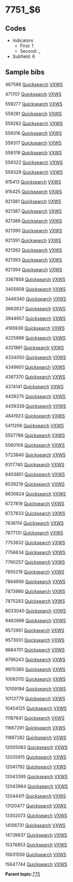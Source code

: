 # 7751\_$6

## Codes

-   Indicators
    -   First: 1
    -   Second: \_
-   Subfield: 6

## Sample bibs

467586 [Quicksearch](https://search.library.yale.edu/catalog/467586) [VXWS](http://prodorbis.library.yale.edu:7014/vxws/GetHoldingsService?bibId=467586)

471707 [Quicksearch](https://search.library.yale.edu/catalog/471707) [VXWS](http://prodorbis.library.yale.edu:7014/vxws/GetHoldingsService?bibId=471707)

559277 [Quicksearch](https://search.library.yale.edu/catalog/559277) [VXWS](http://prodorbis.library.yale.edu:7014/vxws/GetHoldingsService?bibId=559277)

559281 [Quicksearch](https://search.library.yale.edu/catalog/559281) [VXWS](http://prodorbis.library.yale.edu:7014/vxws/GetHoldingsService?bibId=559281)

559282 [Quicksearch](https://search.library.yale.edu/catalog/559282) [VXWS](http://prodorbis.library.yale.edu:7014/vxws/GetHoldingsService?bibId=559282)

559316 [Quicksearch](https://search.library.yale.edu/catalog/559316) [VXWS](http://prodorbis.library.yale.edu:7014/vxws/GetHoldingsService?bibId=559316)

559317 [Quicksearch](https://search.library.yale.edu/catalog/559317) [VXWS](http://prodorbis.library.yale.edu:7014/vxws/GetHoldingsService?bibId=559317)

559318 [Quicksearch](https://search.library.yale.edu/catalog/559318) [VXWS](http://prodorbis.library.yale.edu:7014/vxws/GetHoldingsService?bibId=559318)

559322 [Quicksearch](https://search.library.yale.edu/catalog/559322) [VXWS](http://prodorbis.library.yale.edu:7014/vxws/GetHoldingsService?bibId=559322)

559329 [Quicksearch](https://search.library.yale.edu/catalog/559329) [VXWS](http://prodorbis.library.yale.edu:7014/vxws/GetHoldingsService?bibId=559329)

915413 [Quicksearch](https://search.library.yale.edu/catalog/915413) [VXWS](http://prodorbis.library.yale.edu:7014/vxws/GetHoldingsService?bibId=915413)

915425 [Quicksearch](https://search.library.yale.edu/catalog/915425) [VXWS](http://prodorbis.library.yale.edu:7014/vxws/GetHoldingsService?bibId=915425)

921381 [Quicksearch](https://search.library.yale.edu/catalog/921381) [VXWS](http://prodorbis.library.yale.edu:7014/vxws/GetHoldingsService?bibId=921381)

921387 [Quicksearch](https://search.library.yale.edu/catalog/921387) [VXWS](http://prodorbis.library.yale.edu:7014/vxws/GetHoldingsService?bibId=921387)

921389 [Quicksearch](https://search.library.yale.edu/catalog/921389) [VXWS](http://prodorbis.library.yale.edu:7014/vxws/GetHoldingsService?bibId=921389)

921390 [Quicksearch](https://search.library.yale.edu/catalog/921390) [VXWS](http://prodorbis.library.yale.edu:7014/vxws/GetHoldingsService?bibId=921390)

921391 [Quicksearch](https://search.library.yale.edu/catalog/921391) [VXWS](http://prodorbis.library.yale.edu:7014/vxws/GetHoldingsService?bibId=921391)

921392 [Quicksearch](https://search.library.yale.edu/catalog/921392) [VXWS](http://prodorbis.library.yale.edu:7014/vxws/GetHoldingsService?bibId=921392)

921393 [Quicksearch](https://search.library.yale.edu/catalog/921393) [VXWS](http://prodorbis.library.yale.edu:7014/vxws/GetHoldingsService?bibId=921393)

921394 [Quicksearch](https://search.library.yale.edu/catalog/921394) [VXWS](http://prodorbis.library.yale.edu:7014/vxws/GetHoldingsService?bibId=921394)

3367858 [Quicksearch](https://search.library.yale.edu/catalog/3367858) [VXWS](http://prodorbis.library.yale.edu:7014/vxws/GetHoldingsService?bibId=3367858)

3405808 [Quicksearch](https://search.library.yale.edu/catalog/3405808) [VXWS](http://prodorbis.library.yale.edu:7014/vxws/GetHoldingsService?bibId=3405808)

3446340 [Quicksearch](https://search.library.yale.edu/catalog/3446340) [VXWS](http://prodorbis.library.yale.edu:7014/vxws/GetHoldingsService?bibId=3446340)

3663837 [Quicksearch](https://search.library.yale.edu/catalog/3663837) [VXWS](http://prodorbis.library.yale.edu:7014/vxws/GetHoldingsService?bibId=3663837)

3944657 [Quicksearch](https://search.library.yale.edu/catalog/3944657) [VXWS](http://prodorbis.library.yale.edu:7014/vxws/GetHoldingsService?bibId=3944657)

4165939 [Quicksearch](https://search.library.yale.edu/catalog/4165939) [VXWS](http://prodorbis.library.yale.edu:7014/vxws/GetHoldingsService?bibId=4165939)

4225886 [Quicksearch](https://search.library.yale.edu/catalog/4225886) [VXWS](http://prodorbis.library.yale.edu:7014/vxws/GetHoldingsService?bibId=4225886)

4321861 [Quicksearch](https://search.library.yale.edu/catalog/4321861) [VXWS](http://prodorbis.library.yale.edu:7014/vxws/GetHoldingsService?bibId=4321861)

4334050 [Quicksearch](https://search.library.yale.edu/catalog/4334050) [VXWS](http://prodorbis.library.yale.edu:7014/vxws/GetHoldingsService?bibId=4334050)

4349601 [Quicksearch](https://search.library.yale.edu/catalog/4349601) [VXWS](http://prodorbis.library.yale.edu:7014/vxws/GetHoldingsService?bibId=4349601)

4367370 [Quicksearch](https://search.library.yale.edu/catalog/4367370) [VXWS](http://prodorbis.library.yale.edu:7014/vxws/GetHoldingsService?bibId=4367370)

4374141 [Quicksearch](https://search.library.yale.edu/catalog/4374141) [VXWS](http://prodorbis.library.yale.edu:7014/vxws/GetHoldingsService?bibId=4374141)

4439275 [Quicksearch](https://search.library.yale.edu/catalog/4439275) [VXWS](http://prodorbis.library.yale.edu:7014/vxws/GetHoldingsService?bibId=4439275)

4439339 [Quicksearch](https://search.library.yale.edu/catalog/4439339) [VXWS](http://prodorbis.library.yale.edu:7014/vxws/GetHoldingsService?bibId=4439339)

4841923 [Quicksearch](https://search.library.yale.edu/catalog/4841923) [VXWS](http://prodorbis.library.yale.edu:7014/vxws/GetHoldingsService?bibId=4841923)

5411206 [Quicksearch](https://search.library.yale.edu/catalog/5411206) [VXWS](http://prodorbis.library.yale.edu:7014/vxws/GetHoldingsService?bibId=5411206)

5557786 [Quicksearch](https://search.library.yale.edu/catalog/5557786) [VXWS](http://prodorbis.library.yale.edu:7014/vxws/GetHoldingsService?bibId=5557786)

5560109 [Quicksearch](https://search.library.yale.edu/catalog/5560109) [VXWS](http://prodorbis.library.yale.edu:7014/vxws/GetHoldingsService?bibId=5560109)

5723840 [Quicksearch](https://search.library.yale.edu/catalog/5723840) [VXWS](http://prodorbis.library.yale.edu:7014/vxws/GetHoldingsService?bibId=5723840)

6317740 [Quicksearch](https://search.library.yale.edu/catalog/6317740) [VXWS](http://prodorbis.library.yale.edu:7014/vxws/GetHoldingsService?bibId=6317740)

6403851 [Quicksearch](https://search.library.yale.edu/catalog/6403851) [VXWS](http://prodorbis.library.yale.edu:7014/vxws/GetHoldingsService?bibId=6403851)

6539219 [Quicksearch](https://search.library.yale.edu/catalog/6539219) [VXWS](http://prodorbis.library.yale.edu:7014/vxws/GetHoldingsService?bibId=6539219)

6630824 [Quicksearch](https://search.library.yale.edu/catalog/6630824) [VXWS](http://prodorbis.library.yale.edu:7014/vxws/GetHoldingsService?bibId=6630824)

6727819 [Quicksearch](https://search.library.yale.edu/catalog/6727819) [VXWS](http://prodorbis.library.yale.edu:7014/vxws/GetHoldingsService?bibId=6727819)

6727833 [Quicksearch](https://search.library.yale.edu/catalog/6727833) [VXWS](http://prodorbis.library.yale.edu:7014/vxws/GetHoldingsService?bibId=6727833)

7636114 [Quicksearch](https://search.library.yale.edu/catalog/7636114) [VXWS](http://prodorbis.library.yale.edu:7014/vxws/GetHoldingsService?bibId=7636114)

7677131 [Quicksearch](https://search.library.yale.edu/catalog/7677131) [VXWS](http://prodorbis.library.yale.edu:7014/vxws/GetHoldingsService?bibId=7677131)

7753632 [Quicksearch](https://search.library.yale.edu/catalog/7753632) [VXWS](http://prodorbis.library.yale.edu:7014/vxws/GetHoldingsService?bibId=7753632)

7756634 [Quicksearch](https://search.library.yale.edu/catalog/7756634) [VXWS](http://prodorbis.library.yale.edu:7014/vxws/GetHoldingsService?bibId=7756634)

7760257 [Quicksearch](https://search.library.yale.edu/catalog/7760257) [VXWS](http://prodorbis.library.yale.edu:7014/vxws/GetHoldingsService?bibId=7760257)

7855219 [Quicksearch](https://search.library.yale.edu/catalog/7855219) [VXWS](http://prodorbis.library.yale.edu:7014/vxws/GetHoldingsService?bibId=7855219)

7864956 [Quicksearch](https://search.library.yale.edu/catalog/7864956) [VXWS](http://prodorbis.library.yale.edu:7014/vxws/GetHoldingsService?bibId=7864956)

7873980 [Quicksearch](https://search.library.yale.edu/catalog/7873980) [VXWS](http://prodorbis.library.yale.edu:7014/vxws/GetHoldingsService?bibId=7873980)

7875283 [Quicksearch](https://search.library.yale.edu/catalog/7875283) [VXWS](http://prodorbis.library.yale.edu:7014/vxws/GetHoldingsService?bibId=7875283)

8033040 [Quicksearch](https://search.library.yale.edu/catalog/8033040) [VXWS](http://prodorbis.library.yale.edu:7014/vxws/GetHoldingsService?bibId=8033040)

9462666 [Quicksearch](https://search.library.yale.edu/catalog/9462666) [VXWS](http://prodorbis.library.yale.edu:7014/vxws/GetHoldingsService?bibId=9462666)

9572951 [Quicksearch](https://search.library.yale.edu/catalog/9572951) [VXWS](http://prodorbis.library.yale.edu:7014/vxws/GetHoldingsService?bibId=9572951)

9573001 [Quicksearch](https://search.library.yale.edu/catalog/9573001) [VXWS](http://prodorbis.library.yale.edu:7014/vxws/GetHoldingsService?bibId=9573001)

9684701 [Quicksearch](https://search.library.yale.edu/catalog/9684701) [VXWS](http://prodorbis.library.yale.edu:7014/vxws/GetHoldingsService?bibId=9684701)

9796243 [Quicksearch](https://search.library.yale.edu/catalog/9796243) [VXWS](http://prodorbis.library.yale.edu:7014/vxws/GetHoldingsService?bibId=9796243)

9970380 [Quicksearch](https://search.library.yale.edu/catalog/9970380) [VXWS](http://prodorbis.library.yale.edu:7014/vxws/GetHoldingsService?bibId=9970380)

10083115 [Quicksearch](https://search.library.yale.edu/catalog/10083115) [VXWS](http://prodorbis.library.yale.edu:7014/vxws/GetHoldingsService?bibId=10083115)

10109194 [Quicksearch](https://search.library.yale.edu/catalog/10109194) [VXWS](http://prodorbis.library.yale.edu:7014/vxws/GetHoldingsService?bibId=10109194)

10112779 [Quicksearch](https://search.library.yale.edu/catalog/10112779) [VXWS](http://prodorbis.library.yale.edu:7014/vxws/GetHoldingsService?bibId=10112779)

10404125 [Quicksearch](https://search.library.yale.edu/catalog/10404125) [VXWS](http://prodorbis.library.yale.edu:7014/vxws/GetHoldingsService?bibId=10404125)

11187641 [Quicksearch](https://search.library.yale.edu/catalog/11187641) [VXWS](http://prodorbis.library.yale.edu:7014/vxws/GetHoldingsService?bibId=11187641)

11667291 [Quicksearch](https://search.library.yale.edu/catalog/11667291) [VXWS](http://prodorbis.library.yale.edu:7014/vxws/GetHoldingsService?bibId=11667291)

11887282 [Quicksearch](https://search.library.yale.edu/catalog/11887282) [VXWS](http://prodorbis.library.yale.edu:7014/vxws/GetHoldingsService?bibId=11887282)

12005083 [Quicksearch](https://search.library.yale.edu/catalog/12005083) [VXWS](http://prodorbis.library.yale.edu:7014/vxws/GetHoldingsService?bibId=12005083)

12035915 [Quicksearch](https://search.library.yale.edu/catalog/12035915) [VXWS](http://prodorbis.library.yale.edu:7014/vxws/GetHoldingsService?bibId=12035915)

12041792 [Quicksearch](https://search.library.yale.edu/catalog/12041792) [VXWS](http://prodorbis.library.yale.edu:7014/vxws/GetHoldingsService?bibId=12041792)

12043395 [Quicksearch](https://search.library.yale.edu/catalog/12043395) [VXWS](http://prodorbis.library.yale.edu:7014/vxws/GetHoldingsService?bibId=12043395)

12043964 [Quicksearch](https://search.library.yale.edu/catalog/12043964) [VXWS](http://prodorbis.library.yale.edu:7014/vxws/GetHoldingsService?bibId=12043964)

12044411 [Quicksearch](https://search.library.yale.edu/catalog/12044411) [VXWS](http://prodorbis.library.yale.edu:7014/vxws/GetHoldingsService?bibId=12044411)

13120477 [Quicksearch](https://search.library.yale.edu/catalog/13120477) [VXWS](http://prodorbis.library.yale.edu:7014/vxws/GetHoldingsService?bibId=13120477)

13302073 [Quicksearch](https://search.library.yale.edu/catalog/13302073) [VXWS](http://prodorbis.library.yale.edu:7014/vxws/GetHoldingsService?bibId=13302073)

14106731 [Quicksearch](https://search.library.yale.edu/catalog/14106731) [VXWS](http://prodorbis.library.yale.edu:7014/vxws/GetHoldingsService?bibId=14106731)

14739837 [Quicksearch](https://search.library.yale.edu/catalog/14739837) [VXWS](http://prodorbis.library.yale.edu:7014/vxws/GetHoldingsService?bibId=14739837)

15376853 [Quicksearch](https://search.library.yale.edu/catalog/15376853) [VXWS](http://prodorbis.library.yale.edu:7014/vxws/GetHoldingsService?bibId=15376853)

15631559 [Quicksearch](https://search.library.yale.edu/catalog/15631559) [VXWS](http://prodorbis.library.yale.edu:7014/vxws/GetHoldingsService?bibId=15631559)

15647744 [Quicksearch](https://search.library.yale.edu/catalog/15647744) [VXWS](http://prodorbis.library.yale.edu:7014/vxws/GetHoldingsService?bibId=15647744)

**Parent topic:**[775](../../tags/775/775.md)

